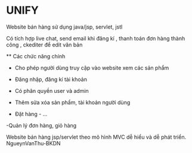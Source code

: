 # UNIFY
Website bán hàng  sử dụng java/jsp, servlet, jstl

Có tích hợp live chat, send email khi đăng kí , thanh toán đơn hàng thành công , ckediter để edit văn bản

** Các chức năng chính
- Cho phép người dùng truy cập vào website xem các sản phẩm

- Đăng nhập, đăng kí tài khoản

- Có phân quyền user và admin

- Thêm sửa xóa sản phẩm, tài khoản người dùng

- Đặt hàng - …

-Quản lý đơn hàng, giỏ hàng


Website bán hàng jsp/servlet theo mô hình MVC dễ hiểu và dễ phát triển. 
NgueynVanThu-BKDN

